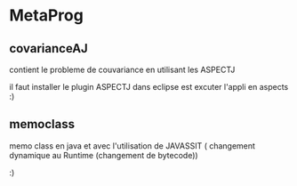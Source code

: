 MetaProg
========


covarianceAJ 
------------
contient le probleme de couvariance en utilisant les ASPECTJ

il faut installer le plugin ASPECTJ dans eclipse est excuter l'appli en aspects :)


memoclass
-----------

memo class en java et avec l'utilisation de JAVASSIT ( changement dynamique  au  Runtime  (changement de bytecode))


:)
